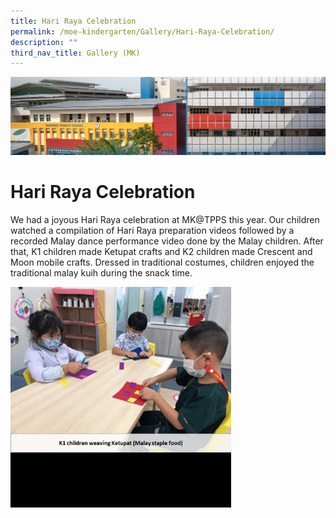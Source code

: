 ```yaml
---
title: Hari Raya Celebration
permalink: /moe-kindergarten/Gallery/Hari-Raya-Celebration/
description: ""
third_nav_title: Gallery (MK)
---
```

![](/images/mk%20kindergarten.jpg)


Hari Raya Celebration
=====================

We had a joyous Hari Raya celebration at MK@TPPS this year. Our children watched a compilation of Hari Raya preparation videos followed by a recorded Malay dance performance video done by the Malay children. After that, K1 children made Ketupat crafts and K2 children made Crescent and Moon mobile crafts. Dressed in traditional costumes, children enjoyed the traditional malay kuih during the snack time.


<img src="/images/hry.gif" style="width:70%">